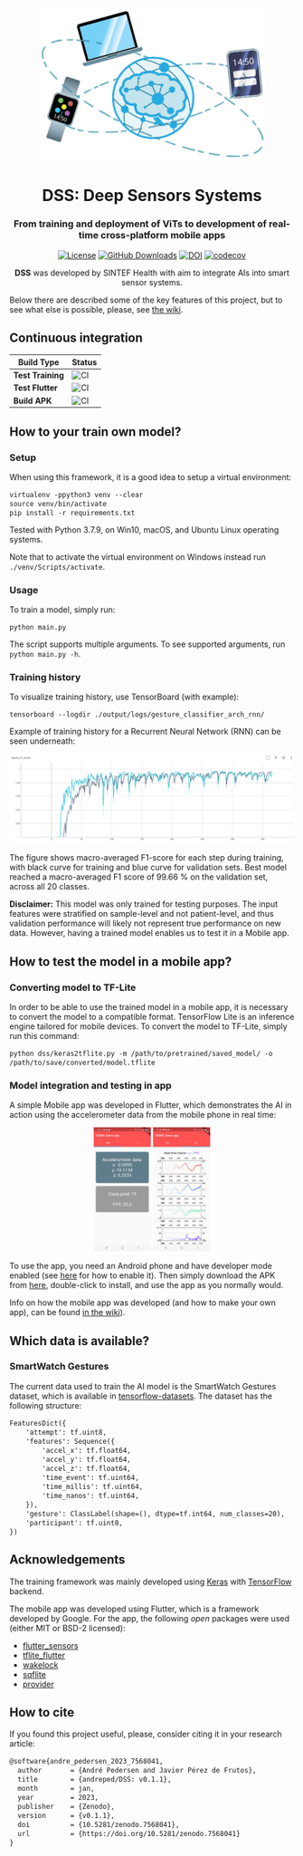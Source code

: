 <div align="center">
    <img src="assets/sketch.png" alt="drawing" width="400">
</div>
<div align="center">
<h1 align="center">DSS: Deep Sensors Systems</h1>
<h3 align="center">From training and deployment of ViTs to development of real-time cross-platform mobile apps</h3>

[![License](https://img.shields.io/badge/License-MIT-green.svg)](https://opensource.org/licenses/MIT)
[![GitHub Downloads](https://img.shields.io/github/downloads/andreped/DSS/total?label=GitHub%20downloads&logo=github)](https://github.com/andreped/DSS/releases)
[![DOI](https://zenodo.org/badge/533821880.svg)](https://zenodo.org/badge/latestdoi/533821880)
[![codecov](https://codecov.io/gh/andreped/DSS/branch/main/graph/badge.svg?token=Nf2GKXXYXE)](https://codecov.io/gh/andreped/DSS)
 
**DSS** was developed by SINTEF Health with aim to integrate AIs into smart sensor systems.
</div>

Below there are described some of the key features of this project, but to see what else is possible, please, see [the wiki](https://github.com/andreped/DSS/wiki).

## Continuous integration

| Build Type | Status |
| - | - |
| **Test Training** | ![CI](https://github.com/andreped/DSS/workflows/Test%20Training/badge.svg) |
| **Test Flutter** | ![CI](https://github.com/andreped/DSS/workflows/Test%20Flutter/badge.svg)| 
| **Build APK** | ![CI](https://github.com/andreped/DSS/workflows/Build%20APK/badge.svg) |


## How to your train own model?

### Setup

When using this framework, it is a good idea to setup a virtual environment:
```
virtualenv -ppython3 venv --clear
source venv/bin/activate
pip install -r requirements.txt
```

Tested with Python 3.7.9, on Win10, macOS, and Ubuntu Linux operating systems.

Note that to activate the virtual environment on Windows instead run `./venv/Scripts/activate`.

### Usage

To train a model, simply run:
```
python main.py
```

The script supports multiple arguments. To see supported arguments, run `python main.py -h`.

### Training history

To visualize training history, use TensorBoard (with example):
```
tensorboard --logdir ./output/logs/gesture_classifier_arch_rnn/
```

Example of training history for a Recurrent Neural Network (RNN) can be seen underneath:

<img src="assets/RNN_training_curve.png">

The figure shows macro-averaged F1-score for each step during training, with black curve for training and blue curve for validation sets.
Best model reached a macro-averaged F1 score of 99.66 % on the validation set, across all 20 classes.

**Disclaimer:** This model was only trained for testing purposes. The input features were stratified on sample-level and not patient-level, and thus validation performance will likely not represent true performance on new data. However, having a trained model enables us to test it in a Mobile app.

## How to test the model in a mobile app?

### Converting model to TF-Lite

In order to be able to use the trained model in a mobile app, it is necessary to convert the model to a compatible format. TensorFlow Lite is an inference engine tailored for mobile devices. To convert the model to TF-Lite, simply run this command:

```
python dss/keras2tflite.py -m /path/to/pretrained/saved_model/ -o /path/to/save/converted/model.tflite
```

### Model integration and testing in app

A simple Mobile app was developed in Flutter, which demonstrates the AI in action using the accelerometer data from the mobile phone in real time:

<p align="center" width="100%">
<img src="sw_app/assets/app_snapshot_data.jpg" width="20%" height="20%"> <img src="sw_app/assets/app_snapshot_charts.jpg" width="20%" height="20%">
</p>

To use the app, you need an Android phone and have developer mode enabled (see [here](https://developer.android.com/studio/debug/dev-options) for how to enable it). Then simply download the APK from [here](https://github.com/andreped/DSS/releases/tag/v0.1.0), double-click to install, and use the app as you normally would.

Info on how the mobile app was developed (and how to make your own app), can be found [in the wiki](https://github.com/andreped/DSS/wiki/Getting-started-with-mobile-development)).

## Which data is available?

### SmartWatch Gestures

The current data used to train the AI model is the SmartWatch Gestures dataset,
which is available in [tensorflow-datasets](https://www.tensorflow.org/datasets/catalog/smartwatch_gestures). The dataset has the
following structure:
```
FeaturesDict({
    'attempt': tf.uint8,
    'features': Sequence({
        'accel_x': tf.float64,
        'accel_y': tf.float64,
        'accel_z': tf.float64,
        'time_event': tf.uint64,
        'time_millis': tf.uint64,
        'time_nanos': tf.uint64,
    }),
    'gesture': ClassLabel(shape=(), dtype=tf.int64, num_classes=20),
    'participant': tf.uint8,
})
```

## Acknowledgements

The training framework was mainly developed using [Keras](https://github.com/keras-team/keras) with [TensorFlow](https://github.com/tensorflow/tensorflow) backend.

The mobile app was developed using Flutter, which is a framework developed by Google.
For the app, the following _open_ packages were used (either MIT or BSD-2 licensed):
* [flutter_sensors](https://pub.dev/packages/flutter_sensors)
* [tflite_flutter](https://pub.dev/packages/tflite_flutter)
* [wakelock](https://pub.dev/packages/wakelock)
* [sqflite](https://pub.dev/packages/sqflite)
* [provider](https://pub.dev/packages/provider)

## How to cite

If you found this project useful, please, consider citing it in your research article:

```
@software{andre_pedersen_2023_7568041,
  author       = {André Pedersen and Javier Pérez de Frutos},
  title        = {andreped/DSS: v0.1.1},
  month        = jan,
  year         = 2023,
  publisher    = {Zenodo},
  version      = {v0.1.1},
  doi          = {10.5281/zenodo.7568041},
  url          = {https://doi.org/10.5281/zenodo.7568041}
}
```

